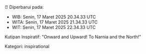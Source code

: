 ⏰ Diperbarui pada:
- WIB: Senin, 17 Maret 2025 20.34.33 UTC
- WITA: Senin, 17 Maret 2025 21.34.33 UTC
- WIT: Senin, 17 Maret 2025 22.34.33 UTC

Kutipan Inspiratif:
"Onward and Upward!  To Narnia and the North!"


Kategori: inspirational

